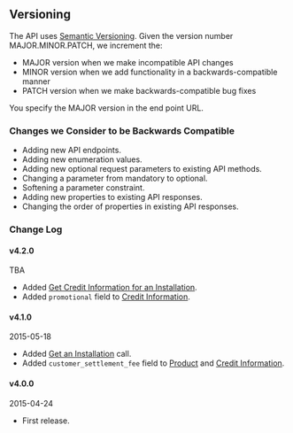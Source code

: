 ## Versioning

The API uses [Semantic Versioning](http://semver.org/). Given the version number
MAJOR.MINOR.PATCH, we increment the:

- MAJOR version when we make incompatible API changes
- MINOR version when we add functionality in a backwards-compatible manner
- PATCH version when we make backwards-compatible bug fixes

You specify the MAJOR version in the end point URL.

### Changes we Consider to be Backwards Compatible

- Adding new API endpoints.
- Adding new enumeration values.
- Adding new optional request parameters to existing API methods.
- Changing a parameter from mandatory to optional.
- Softening a parameter constraint.
- Adding new properties to existing API responses.
- Changing the order of properties in existing API responses.

### Change Log

#### v4.2.0
TBA

- Added [Get Credit Information for an Installation](#get-credit-information-for-an-installation).
- Added `promotional` field to [Credit Information](#get-credit-information-for-a-product).

#### v4.1.0
2015-05-18

- Added [Get an Installation](#get-an-installation) call.
- Added `customer_settlement_fee` field to [Product](#get-a-product) and
  [Credit Information](#get-credit-information-for-a-product).

#### v4.0.0
2015-04-24

- First release.
